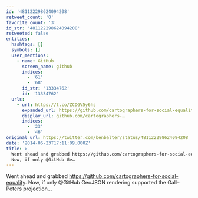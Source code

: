 ```yaml
---
id: '481122298624094208'
retweet_count: '0'
favorite_count: '3'
id_str: '481122298624094208'
retweeted: false
entities:
  hashtags: []
  symbols: []
  user_mentions:
    - name: GitHub
      screen_name: github
      indices:
        - '61'
        - '68'
      id_str: '13334762'
      id: '13334762'
  urls:
    - url: https://t.co/ZCDGV5y6hs
      expanded_url: https://github.com/cartographers-for-social-equality
      display_url: github.com/cartographers-…
      indices:
        - '23'
        - '46'
original_url: https://twitter.com/benbalter/status/481122298624094208
date: '2014-06-23T17:11:09.000Z'
title: >-
  Went ahead and grabbed https://github.com/cartographers-for-social-equality.
  Now, if only @GitHub Ge…
---
```


Went ahead and grabbed https://github.com/cartographers-for-social-equality. Now, if only @GitHub GeoJSON rendering supported the Gall–Peters projection…